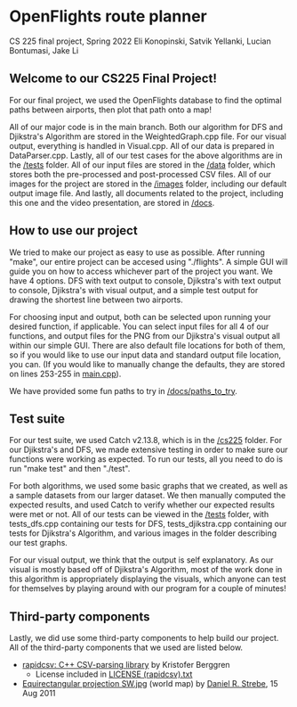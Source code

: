 # OpenFlights route planner

CS 225 final project, Spring 2022
Eli Konopinski, Satvik Yellanki, Lucian Bontumasi, Jake Li

## Welcome to our CS225 Final Project!
For our final project, we used the OpenFlights database to find the optimal paths between airports, then plot that path onto a map!

All of our major code is in the main branch. Both our algorithm for DFS and Djikstra's Algorithm are stored in the WeightedGraph.cpp file. For our visual output, everything is handled in Visual.cpp. All of our data is prepared in DataParser.cpp. Lastly, all of our test cases for the above algorithms are in the [/tests](/tests) folder. All of our input files are stored in the [/data](/data) folder, which stores both the pre-processed and post-processed CSV files. All of our images for the project are stored in the [/images](/images) folder, including our default output image file. And lastly, all documents related to the project, including this one and the video presentation, are stored in [/docs](/docs).

## How to use our project
We tried to make our project as easy to use as possible. After running "make", our entire project can be accesed using "./flights". A simple GUI will guide you on how to access whichever part of the project you want. We have 4 options. DFS with text output to console, Djikstra's with text output to console, Djikstra's with visual output, and a simple test output for drawing the shortest line between two airports.

For choosing input and output, both can be selected upon running your desired function, if applicable. You can select input files for all 4 of our functions, and output files for the PNG from our Djikstra's visual output all within our simple GUI. There are also default file locations for both of them, so if you would like to use our input data and standard output file location, you can. (If you would like to manually change the defaults, they are stored on lines 253-255 in [main.cpp](/main.cpp#L253)).

We have provided some fun paths to try in [/docs/paths_to_try](/docs/paths_to_try.md).

## Test suite
For our test suite, we used Catch v2.13.8, which is in the [/cs225](/cs225) folder. For our Djikstra's and DFS, we made extensive testing in order to make sure our functions were working as expected. To run our tests, all you need to do is run "make test" and then "./test". 

For both algorithms, we used some basic graphs that we created, as well as a sample datasets from our larger dataset. We then manually computed the expected results, and used Catch to verify whether our expected results were met or not. All of our tests can be viewed in the [/tests](/tests) folder, with tests_dfs.cpp containing our tests for DFS, tests_djikstra.cpp containing our tests for Djikstra's Algorithm, and various images in the folder describing our test graphs. 

For our visual output, we think that the output is self explanatory. As our visual is mostly based off of Djikstra's Algorithm, most of the work done in this algorithm is appropriately displaying the visuals, which anyone can test for themselves by playing around with our program for a couple of minutes!

## Third-party components
Lastly, we did use some third-party components to help build our project. All of the third-party components that we used are listed below.

- [rapidcsv: C++ CSV-parsing library](https://github.com/d99kris/rapidcsv) by Kristofer Berggren
	- License included in [LICENSE (rapidcsv).txt](LICENSE%20(rapidcsv).txt)
- [Equirectangular projection SW.jpg](https://commons.wikimedia.org/wiki/File:Equirectangular_projection_SW.jpg) (world map) by [Daniel R. Strebe](https://commons.wikimedia.org/wiki/User:Strebe), 15 Aug 2011
